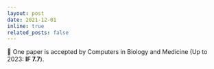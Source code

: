 ```yaml
---
layout: post
date: 2021-12-01
inline: true
related_posts: false
---
```


:star2: One paper is accepted by Computers in Biology and Medicine (Up to 2023: **IF 7.7**).

